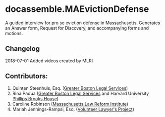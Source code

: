 # docassemble.MAEvictionDefense

A guided interview for pro se eviction defense in Massachusetts. Generates an Answer form, 
Request for Discovery, and accompanying forms and motions.
## Changelog
2018-07-01 Added videos created by MLRI

## Contributors:
    
1. Quinten Steenhuis, Esq. ([Greater Boston Legal Services](https://www.gbls.org))
1. Rina Padua ([Greater Boston Legal Services](https://www.gbls.org) and Harvard University [Phillips Brooks House](http://pbha.org/))
1. Caroline Robinson ([Massachusetts Law Reform Institute](http://www.mlri.org))
1. Mariah Jennings-Rampsi, Esq. ([Volunteer Lawyer's Project](https://www.vlpnet.org/))
